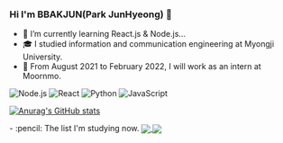 ### Hi I'm BBAKJUN(Park JunHyeong) 👋


- 🌱 I’m currently learning React.js & Node.js...
- 🎓 I studied information and communication engineering at Myongji University.
- :office: From August 2021 to February 2022, I will work as an intern at Moornmo.

<img alt="Node.js" src ="https://img.shields.io/badge/Node.js-339933?logo=Node.js&logoColor=white&style=for-the-badge"/></a>
<img alt="React"   src ="https://img.shields.io/badge/React-61DAFB?logo=react&logoColor=white&style=for-the-badge"/></a>
<img alt="Python" src ="https://img.shields.io/badge/Python-3776AB?logo=Python&logoColor=white&style=for-the-badge"/></a>
<img alt="JavaScript"   src ="https://img.shields.io/badge/JavaScript-F7DF1E?logo=JavaScript&logoColor=white&style=for-the-badge"/></a>

<div align=left>

[![Anurag's GitHub stats](https://github-readme-stats.vercel.app/api?username=wnsguddl789&show_icons=true&theme=dark)](https://github.com/anuraghazra/github-readme-stats)</a>

<!-- [![Top Langs](https://github-readme-stats.vercel.app/api/top-langs/?username=wnsguddl789&layout=compact&theme=dark)](https://github.com/anuraghazra/github-readme-stats)</a> -->


</div>
 - :pencil: The list I'm studying now. </a>
<a href="https://github.com/wnsguddl789/React_NodeBird">
  <img align="center" src="https://github-readme-stats.vercel.app/api/pin/?username=wnsguddl789&repo=React_NodeBird" />
</a>
<a href="https://github.com/wnsguddl789/ReactGame">
  <img align="center" src="https://github-readme-stats.vercel.app/api/pin/?username=wnsguddl789&repo=ReactGame" />
</a>
